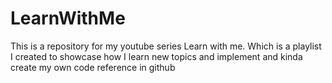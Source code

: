 # LearnWithMe
This is a repository for my youtube series Learn with me. Which is a playlist I created to showcase how I learn new topics and implement and kinda create my own code reference in github 
